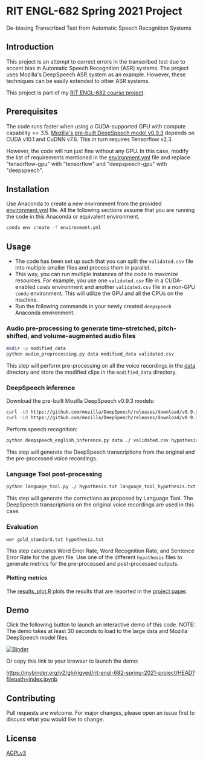 # RIT ENGL-682 Spring 2021 Project

De-biasing Transcribed Text from Automatic Speech Recognition Systems

## Introduction

This project is an attempt to correct errors in the transcribed test due to accent bias in Automatic Speech Recognition (ASR) systems. The project uses Mozilla's DeepSpeech ASR system as an example. However, these techniques can be easily extended to other ASR systems.

This project is part of my [RIT ENGL-682 course project](https://shieldofachilles.in/pages/rit-engl-682-project-rigved-rakshit.html).

## Prerequisites

The code runs faster when using a CUDA-supported GPU with compute capability >= 3.5. [Mozilla's pre-built DeepSpeech model v0.9.3](https://deepspeech.readthedocs.io/en/r0.9/USING.html) depends on CUDA v10.1 and CuDNN v7.6. This in turn requires Tensorflow v2.3.

However, the code will run just fine without any GPU. In this case, modify the 
list of requirements mentioned in the [environment.yml](https://github.com/rigved/rit-engl-682-spring-2021-project/blob/main/environment.yml) file and replace "tensorflow-gpu" with "tensorflow" and "deepspeech-gpu" with "deepspeech".

## Installation

Use Anaconda to create a new environment from the provided [environment.yml](https://github.com/rigved/rit-engl-682-spring-2021-project/blob/main/environment.yml) file. All the following sections assume that you are running the code in this Anaconda or equivalent environment.

```bash
conda env create -f environment.yml
```

## Usage

- The code has been set up such that you can split the `validated.csv` file into multiple smaller files and process them in parallel.
- This way, you can run multiple instances of the code to maximize resources. For example, you use one `validated.csv` file in a CUDA-enabled `conda` environment and another `validated.csv` file in a non-GPU `conda` environment. This will utilize the GPU and all the CPUs on the machine.
- Run the following commands in your newly created `deepspeech` Anaconda environment.

### Audio pre-processing to generate time-stretched, pitch-shifted, and volume-augmented audio files

```bash
mkdir -p modified_data
python audio_preprocessing.py data modified_data validated.csv
```

This step will perform pre-processing on all the voice recordings in the [data](https://github.com/rigved/rit-engl-682-spring-2021-project/tree/main/data) directory and store the modified clips in the `modified_data` directory.

### DeepSpeech inference

Download the pre-built Mozilla DeepSpeech v0.9.3 models:

```bash
curl -LO https://github.com/mozilla/DeepSpeech/releases/download/v0.9.3/deepspeech-0.9.3-models.pbmm
curl -LO https://github.com/mozilla/DeepSpeech/releases/download/v0.9.3/deepspeech-0.9.3-models.scorer
```

Perform speech recognition:

```bash
python deepspeech_english_inference.py data ./ validated.csv hypothesis.txt gold_standard.txt
```

This step will generate the DeepSpeech transcriptions from the original and the pre-processed voice recordings.

### Language Tool post-processing

```bash
python language_tool.py ./ hypothesis.txt language_tool_hypothesis.txt
```

This step will generate the corrections as proposed by Language Tool. The DeepSpeech transcriptions on the original voice recordings are used in this case.

### Evaluation

```bash
wer gold_standard.txt hypothesis.txt
```

This step calculates Word Error Rate, Word Recognition Rate, and Sentence Error Rate for the given file. Use one of the different `hypothesis` files to generate metrics for the pre-processed and post-processed outputs.

#### Plotting metrics

The [results\_plot.R](https://github.com/rigved/rit-engl-682-spring-2021-project/blob/main/results_plot.R) plots the results that are reported in the [project paper](https://shieldofachilles.in/static/rit/engl_682/ENGL_682_Spring_2021_Project_by_Rigved_Rakshit_Final_Report.pdf).

## Demo

Click the following button to launch an interactive demo of this code. NOTE: The demo takes at least 30 seconds to load to the large data and Mozilla DeepSpeech model files.

[![Binder](https://mybinder.org/badge_logo.svg)](https://mybinder.org/v2/gh/rigved/rit-engl-682-spring-2021-project/HEAD?filepath=index.ipynb)

Or copy this link to your browser to launch the demo:

https://mybinder.org/v2/gh/rigved/rit-engl-682-spring-2021-project/HEAD?filepath=index.ipynb

## Contributing
Pull requests are welcome. For major changes, please open an issue first to discuss what you would like to change.

## License
[AGPLv3](https://www.gnu.org/licenses/agpl-3.0.en.html)
